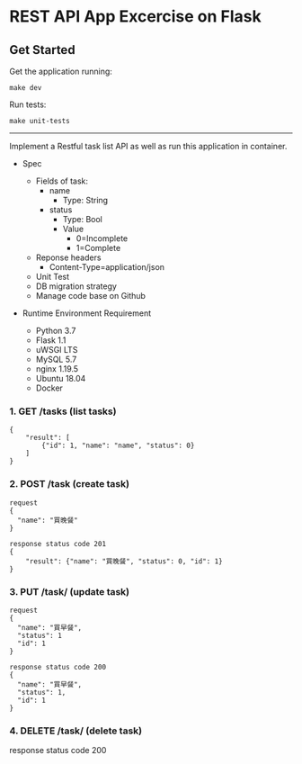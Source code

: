 # REST API App Excercise on Flask

## Get Started

Get the application running:

```
make dev
```

Run tests:

```
make unit-tests
```

---

Implement a Restful task list API as well as run this application in container.

- Spec

  - Fields of task:
    - name
      - Type: String
    - status
      - Type: Bool
      - Value
        - 0=Incomplete
        - 1=Complete
  - Reponse headers
    - Content-Type=application/json
  - Unit Test
  - DB migration strategy
  - Manage code base on Github

- Runtime Environment Requirement
  - Python 3.7
  - Flask 1.1
  - uWSGI LTS
  - MySQL 5.7
  - nginx 1.19.5
  - Ubuntu 18.04
  - Docker

### 1. GET /tasks (list tasks)

```
{
    "result": [
        {"id": 1, "name": "name", "status": 0}
    ]
}
```

### 2. POST /task (create task)

```
request
{
  "name": "買晚餐"
}

response status code 201
{
    "result": {"name": "買晚餐", "status": 0, "id": 1}
}
```

### 3. PUT /task/<id> (update task)

```
request
{
  "name": "買早餐",
  "status": 1
  "id": 1
}

response status code 200
{
  "name": "買早餐",
  "status": 1,
  "id": 1
}
```

### 4. DELETE /task/<id> (delete task)

response status code 200
